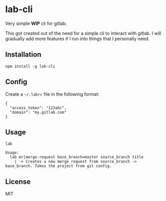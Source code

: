 # lab-cli

Very simple __WIP__ cli for gitlab.

This got created out of the need for a simple cli to interact with gitlab. I will gradually add more
features if I run into things that I personally need.

## Installation
```
npm install -g lab-cli
```

## Config
Create a `~/.labrc` file in the following format:
```
{
  "access_token": "123abc",
  "domain": "my.gitlab.com"
}
```

## Usage

```
lab

Usage:
  lab mr|merge-request base_branch=master source_branch title
    | -> Creates a new merge request from source_branch -> base_branch. Takes the project from git config.

```


## License

MIT
